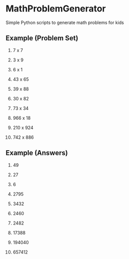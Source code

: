 # MathProblemGenerator
Simple Python scripts to generate math problems for kids

## Example (Problem Set)
1. 7 x 7

2. 3 x 9

3. 6 x 1

4. 43 x 65

5. 39 x 88

6. 30 x 82

7. 73 x 34

8. 966 x 18

9. 210 x 924

10. 742 x 886

## Example (Answers)
1. 49

2. 27

3. 6

4. 2795

5. 3432

6. 2460

7. 2482

8. 17388

9. 194040

10. 657412
